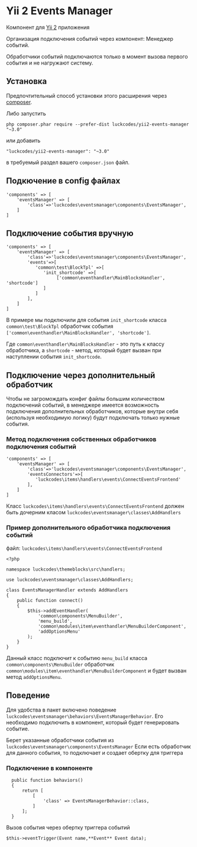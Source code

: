 
# Yii 2 Events Manager

Компонент для [Yii 2](http://www.yiiframework.com/) приложения

Организация подключения событий через компонент: Менеджер событий.

Обработчики событий подключаются только в момент вызова первого события и не нагружают систему.

Установка
------------

Предпочтительный способ установки этого расширения через [composer](http://getcomposer.org/download/).

Либо запустить

```
php composer.phar require --prefer-dist luckcodes/yii2-events-manager "~3.0"
```

или добавить

```
"luckcodes/yii2-events-manager": "~3.0"
```

в требуемый раздел вашего `composer.json` файл.

## Подкючение в config файлах

```
'components' => [
    'eventsManager' => [
        'class'=>'luckcodes\eventsmanager\components\EventsManager',
    ]
]
```

## Подключение события вручную

```
'components' => [
    'eventsManager' => [
        'class'=>'luckcodes\eventsmanager\components\EventsManager',
        'events'=>[
           'common\test\BlockTpl' =>[
              'init_shortcode' =>[
                   ['common\eventhandler\MainBlocksHandler', 'shortcode']
              ]
           ]
        ],
    ]
]
```
В примере мы подключили для события `init_shortcode` класса `common\test\BlockTpl`
обработчик события  `['common\eventhandler\MainBlocksHandler', 'shortcode']`.

Где `common\eventhandler\MainBlocksHandler` - это путь к классу обработчика, а `shortcode` - метод,
который будет вызван при наступлении события `init_shortcode`.

## Подключение через дополнительный обработчик
Чтобы не загромождать конфиг файлы большим количеством подключений событий, в менеджере имеется возможность подключения
дополнительных обработчиков, которые внутри себя (используя необходимую логику) будут подключать только нужные события.

### Метод подключения собственных обработчиков подключения событий
```
'components' => [
    'eventsManager' => [
        'class'=>'luckcodes\eventsmanager\components\EventsManager',
        'eventsConnectors'=>[
           'luckcodes\items\handlers\events\ConnectEventsFrontend'
        ],
    ]
]
```

Класс `luckcodes\items\handlers\events\ConnectEventsFrontend` должен быть дочерним класом `luckcodes\eventsmanager\classes\AddHandlers`

### Пример дополнительного обработчика подключения событий
файл: `luckcodes\items\handlers\events\ConnectEventsFrontend`

```
<?php

namespace luckcodes\themeblocks\src\handlers;

use luckcodes\eventsmanager\classes\AddHandlers;

class EventsManagerHandler extends AddHandlers
{
    public function connect()
    {
        $this->addEventHandler(
            'common\components\MenuBuilder',
            'menu_build',
            'common\modules\item\eventhandler\MenuBuilderComponent',
            'addOptionsMenu'
        );
    }
}
```

Данный класс подключит к событию `menu_build` класса `common\components\MenuBuilder` обработчик `common\modules\item\eventhandler\MenuBuilderComponent` 
и будет вызван метод `addOptionsMenu`.


## Поведение
Для удобства в пакет включено поведение `luckcodes\eventsmanager\behaviors\EventsManagerBehavior`.
Его необходимо подключить в компонент, который будет генерировать событие.

Берет указанные обработчики события из `luckcodes\eventsmanager\components\EventsManager`
Если есть обработчик для данного события, то подключает и создает обертку для триггера

### Подключение в компоненте

```
  public function behaviors()
  {
      return [
          [
              'class' => EventsManagerBehavior::class,
          ]
      ];
  }
```

Вызов события через обертку триггера событий
```
$this->eventTrigger(Event name,**Event** Event data);
```



